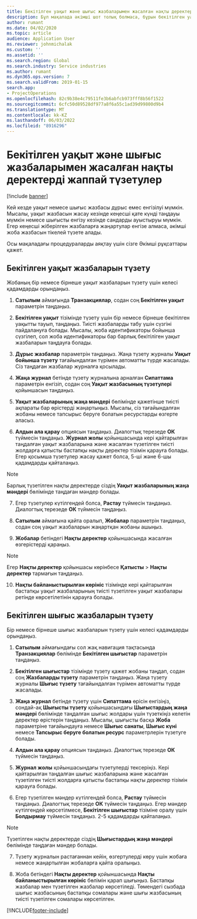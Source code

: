 ```yaml
---
title: Бекітілген уақыт және шығыс жазбаларымен жасалған нақты деректерді жаппай түзетулер
description: Бұл мақалада әкімші шот толық болмаса, бұрын бекітілген уақыт немесе шығыс жазбаларына бір реттік немесе жаппай түзетулер жасай алатынын түсіндіреді.
author: rumant
ms.date: 04/02/2020
ms.topic: article
audience: Application User
ms.reviewer: johnmichalak
ms.custom: ''
ms.assetid: ''
ms.search.region: Global
ms.search.industry: Service industries
ms.author: rumant
ms.dyn365.ops.version: 7
ms.search.validFrom: 2019-01-15
search.app:
- ProjectOperations
ms.openlocfilehash: 82c9b38e4c79511fe3b6abfcb973fff8b56f1522
ms.sourcegitcommit: 6cfc50d89528df977a8f6a55c1ad39d99800d9b4
ms.translationtype: MT
ms.contentlocale: kk-KZ
ms.lasthandoff: 06/03/2022
ms.locfileid: "8916296"
---
```

# <a name="bulk-corrections-of-actuals-created-by-approved-time-and-expense-entries"></a>Бекітілген уақыт және шығыс жазбаларымен жасалған нақты деректерді жаппай түзетулер

[!include [banner](../includes/psa-now-project-operations.md)]

Кей кезде уақыт немесе шығыс жазбасы дұрыс емес енгізілуі мүмкін. Мысалы, уақыт жазбасын жасау кезінде кеңесші қате күнді таңдауы мүмкін немесе шығысты енгізу кезінде сандарды ауыстыруы мүмкін. Егер кеңесші жіберілген жазбаларға жаңартулар енгізе алмаса, әкімші жоба жазбасын тікелей түзете алады.

Осы мақаладағы процедураларды аяқтау үшін сізге Әкімші рұқсаттары қажет.

## <a name="correct-approved-time-entries"></a>Бекітілген уақыт жазбаларын түзету     

Жобаның бір немесе бірнеше уақыт жазбаларын түзету үшін келесі қадамдарды орындаңыз.

1. **Сатылым** аймағында **Транзакциялар**, содан соң **Бекітілген уақыт** параметрін таңдаңыз. 

2. **Бекітілген уақыт** тізімінде түзету үшін бір немесе бірнеше бекітілген уақытты тауып, таңдаңыз. Тиісті жазбаларды табу үшін сүзгіні пайдалануға болады. Мысалы, жоба идентификаторы бойынша сүзгілеп, сол жоба идентификаторы бар барлық бекітіліген уақыт жазбаларын таңдауға болады.

3. **Дұрыс жазбалар** параметрін таңдаңыз. Жаңа түзету журналы **Уақыт бойынша түзету** тағайындалған түрімен автоматты түрде жасалады. Сіз таңдаған жазбалар журналға қосылады. 

4. **Жаңа журнал** бетінде түзету журналына арналған **Сипаттама** параметрін енгізіп, содан соң **Уақыт жазбасының түзетулері** қойыншасын таңдаңыз.  
5. **Уақыт жазбаларының жаңа мәндері** бөлімінде қажетінше тиісті ақпараты бар өрістерді жаңартыңыз. Мысалы, сіз тағайындалған жобаны немесе тапсырыс беруге болатын ресурстарды өзгерте аласыз.

6. **Алдын ала қарау** опциясын таңдаңыз. Диалогтық терезеде **ОК** түймесін таңдаңыз. **Журнал жолы** қойыншасында кері қайтарылған таңдалған уақыт жазбаларына және жасалған түзетілген тиісті жолдарға қатысты бастапқы нақты деректер тізімін қарауға болады. Егер қосымша түзетулер жасау қажет болса, 5-ші және 6-шы қадамдарды қайталаңыз. 

> [!NOTE]
> Барлық түзетілген нақты деректерде сіздің **Уақыт жазбаларының жаңа мәндері** бөлімінде таңдаған мәндер болады.

7. Егер түзетулер күтілгендей болса, **Растау** түймесін таңдаңыз. Диалогтық терезеде **ОК** түймесін таңдаңыз.

8. **Сатылым** аймағына қайта оралып, **Жобалар** параметрін таңдаңыз, содан соң уақыт жазбаларын жаңартқан жобаны ашыңыз. 

9. **Жобалар** бетіндегі **Нақты деректер** қойыншасында жасалған өзгерістерді қараңыз. 

> [!NOTE]
> Егер **Нақты деректер** қойыншасы көрінбесе **Қатысты** > **Нақты деректер** тармағын таңдаңыз.  

10. **Нақты байланыстырылған көрініс** тізімінде кері қайтарылған бастапқы уақыт жазбаларының тиісті түзетілген уақыт жазбалары ретінде көрсетілетінін қарауға болады. 


## <a name="correct-approved-expense-entries"></a>Бекітілген шығыс жазбаларын түзету

Бір немесе бірнеше шығыс жазбаларын түзету үшін келесі қадамдарды орындаңыз. 

1. **Сатылым** аймағындағы сол жақ навигация тақтасында **Транзакциялар** бөлімінде **Бекітілген шығыстар** параметрін таңдаңыз.

2. **Бекітілген шығыстар** тізімінде түзету қажет жобаны таңдап, содан соң **Жазбаларды түзету** параметрін таңдаңыз. Жаңа түзету журналы **Шығыс түзету** тағайындалған түрімен автоматты түрде жасалады. 

3. **Жаңа журнал** бетінде түзету үшін **Сипаттама** өрісін енгізіңіз, сондай-ақ **Шығысты түзету** қойыншасындағы **Шығыстардың жаңа мәндері** бөлімінде таңдалған шығыс жолдары үшін түзеткіңіз келетін деректер өрістерін таңдаңыз. Мысалы, шығысты басқа **Жоба** параметріне тағайындауға немесе **Шығыс санаты**, **Шығыс күні** немесе **Тапсырыс беруге болатын ресурс** параметрлерін түзетуге болады.

4. **Алдын ала қарау** опциясын таңдаңыз. Диалогтық терезеде **ОК** түймесін таңдаңыз. 

5. **Журнал жолы** қойыншасындағы түзетулерді тексеріңіз. Кері қайтарылған таңдалған шығыс жазбаларына және жасалған түзетілген тиісті жолдарға қатысты бастапқы нақты деректер тізімін қарауға болады.

6. Егер түзетілген мәндер күтілгендей болса, **Растау** түймесін таңдаңыз. Диалогтық терезеде **ОК** түймесін таңдаңыз. Егер мәндер күтілгендей көрсетілмесе, **Бекітілген шығыстар** тізіміне оралу үшін **Болдырмау** түймесін таңдаңыз. 2-5 қадамдарды қайталаңыз. 

> [!NOTE]
> Түзетілген нақты деректерде сіздің **Шығыстардың жаңа мәндері** бөлімінде таңдаған мәндер болады.

7. Түзету журналын растағаннан кейін, өзгертулерді көру үшін жобаға немесе жаңартылған жобаларға қайта оралыңыз.  

8. Жоба бетіндегі **Нақты деректер** қойыншасында **Нақты байланыстырылған көрініс** бөлімін қарап шығыңыз. Бастапқы жазбалар мен түзетілген жазбалар көрсетіледі. Төмендегі сызбада шығыс жазбасының бастапқы сомалары және шығы жазбасының тиісті түзетілген сомалары көрсетілген. 


[!INCLUDE[footer-include](../includes/footer-banner.md)]
